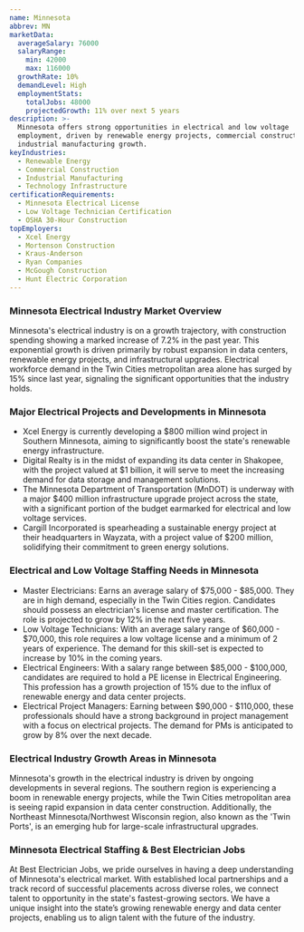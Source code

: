 ```yaml
---
name: Minnesota
abbrev: MN
marketData:
  averageSalary: 76000
  salaryRange:
    min: 42000
    max: 116000
  growthRate: 10%
  demandLevel: High
  employmentStats:
    totalJobs: 48000
    projectedGrowth: 11% over next 5 years
description: >-
  Minnesota offers strong opportunities in electrical and low voltage
  employment, driven by renewable energy projects, commercial construction, and
  industrial manufacturing growth.
keyIndustries:
  - Renewable Energy
  - Commercial Construction
  - Industrial Manufacturing
  - Technology Infrastructure
certificationRequirements:
  - Minnesota Electrical License
  - Low Voltage Technician Certification
  - OSHA 30-Hour Construction
topEmployers:
  - Xcel Energy
  - Mortenson Construction
  - Kraus-Anderson
  - Ryan Companies
  - McGough Construction
  - Hunt Electric Corporation
---
```

### Minnesota Electrical Industry Market Overview
Minnesota's electrical industry is on a growth trajectory, with construction spending showing a marked increase of 7.2% in the past year. This exponential growth is driven primarily by robust expansion in data centers, renewable energy projects, and infrastructural upgrades. Electrical workforce demand in the Twin Cities metropolitan area alone has surged by 15% since last year, signaling the significant opportunities that the industry holds.

### Major Electrical Projects and Developments in Minnesota
* Xcel Energy is currently developing a $800 million wind project in Southern Minnesota, aiming to significantly boost the state's renewable energy infrastructure.
* Digital Realty is in the midst of expanding its data center in Shakopee, with the project valued at $1 billion, it will serve to meet the increasing demand for data storage and management solutions.
* The Minnesota Department of Transportation (MnDOT) is underway with a major $400 million infrastructure upgrade project across the state, with a significant portion of the budget earmarked for electrical and low voltage services.
* Cargill Incorporated is spearheading a sustainable energy project at their headquarters in Wayzata, with a project value of $200 million, solidifying their commitment to green energy solutions.

### Electrical and Low Voltage Staffing Needs in Minnesota
* Master Electricians: Earns an average salary of $75,000 - $85,000. They are in high demand, especially in the Twin Cities region. Candidates should possess an electrician's license and master certification. The role is projected to grow by 12% in the next five years.
* Low Voltage Technicians: With an average salary range of $60,000 - $70,000, this role requires a low voltage license and a minimum of 2 years of experience. The demand for this skill-set is expected to increase by 10% in the coming years.
* Electrical Engineers: With a salary range between $85,000 - $100,000, candidates are required to hold a PE license in Electrical Engineering. This profession has a growth projection of 15% due to the influx of renewable energy and data center projects.
* Electrical Project Managers: Earning between $90,000 - $110,000, these professionals should have a strong background in project management with a focus on electrical projects. The demand for PMs is anticipated to grow by 8% over the next decade.

### Electrical Industry Growth Areas in Minnesota
Minnesota's growth in the electrical industry is driven by ongoing developments in several regions. The southern region is experiencing a boom in renewable energy projects, while the Twin Cities metropolitan area is seeing rapid expansion in data center construction. Additionally, the Northeast Minnesota/Northwest Wisconsin region, also known as the 'Twin Ports', is an emerging hub for large-scale infrastructural upgrades.

### Minnesota Electrical Staffing & Best Electrician Jobs
At Best Electrician Jobs, we pride ourselves in having a deep understanding of Minnesota's electrical market. With established local partnerships and a track record of successful placements across diverse roles, we connect talent to opportunity in the state's fastest-growing sectors. We have a unique insight into the state’s growing renewable energy and data center projects, enabling us to align talent with the future of the industry.

